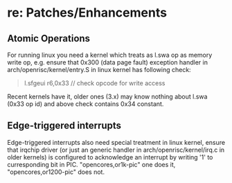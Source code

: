 # re: Patches/Enhancements

## Atomic Operations
For running linux you need a kernel which treats as l.swa op as memory write op,
e.g. ensure that 0x300 (data page fault) exception handler in arch/openrisc/kernel/entry.S in linux kernel has following check:

> l.sfgeui r6,0x33                   // check opcode for write access

Recent kernels have it, older ones (3.x) may know nothing about l.swa (0x33 op id) and above check contains 0x34 constant.

## Edge-triggered interrupts
Edge-triggered interrupts also need special treatment in linux kernel, ensure that irqchip driver (or just an generic handler in arch/openrisc/kernel/irq.c in older kernels) is configured to acknowledge an interrupt by writing '1' to curresponding bit in PIC.
"opencores,or1k-pic" one does it, "opencores,or1200-pic" does not.
